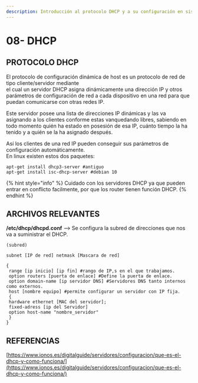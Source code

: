 ```yaml
---
description: Introducción al protocolo DHCP y a su configuración en sistemas Linux.
---
```


# 08- DHCP

## PROTOCOLO DHCP

El protocolo de configuración dinámica de host es un protocolo de red de tipo cliente/servidor mediante  
el cual un servidor DHCP asigna dinámicamente una dirección IP y otros parámetros de configuración de red a cada dispositivo en una red para que puedan comunicarse con otras redes IP.

Este servidor posee una lista de direcciones IP dinámicas y las va asignando a los clientes conforme estas vanquedando libres, sabiendo en todo momento quién ha estado en posesión de esa IP, cuánto tiempo la ha tenido y a quién se la ha asignado después.

Así los clientes de una red IP pueden conseguir sus parámetros de configuración automáticamente.  
En linux existen estos dos paquetes:

`apt-get install dhcp3-server #antiguo`  
`apt-get install isc-dhcp-server #debian 10`

{% hint style="info" %}
Cuidado con los servidores DHCP ya que pueden entrar en conflicto facilmente, por que los router tienen función DHCP.
{% endhint %}

## ARCHIVOS RELEVANTES

**/etc/dhcp/dhcpd.conf** --&gt; Se configura la subred de direcciones que nos va a suministrar el DHCP.

```text
(subred)

subnet [IP de red] netmask [Mascara de red]

{
 range [ip inicio] [ip fin] #rango de IP,s en el que trabajamos.
 option routers [puerta de enlace] #Define la puerta de enlace. 
 option domain-name [ip servidor DNS] #Servidores DNS tanto internos como externos.
 host [nombre equipo] #permite configurar un servidor con IP fija.
 {
 hardware ethernet [MAC del servidor];
 fixed-adress [ip del Servidor]
 option host-name "nombre_servidor"
 }  
}
```

## REFERENCIAS

[https://www.ionos.es/digitalguide/servidores/configuracion/que-es-el-dhcp-y-como-funciona/](https://www.ionos.es/digitalguide/servidores/configuracion/que-es-el-dhcp-y-como-funciona/)

